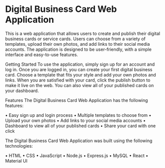 # Digital Business Card Web Application
This is a web application that allows users to create and publish their digital business cards or service cards. Users can choose from a variety of templates, upload their own photos, and add links to their social media accounts. The application is designed to be user-friendly, with a simple interface and easy-to-use features.

Getting Started
To use the application, simply sign up for an account and log in. Once you are logged in, you can create your first digital business card. Choose a template that fits your style and add your own photos and links. When you are satisfied with your card, click the publish button to make it live on the web. You can also view all of your published cards on your dashboard.

Features
The Digital Business Card Web Application has the following features:

• Easy sign up and login process
• Multiple templates to choose from
• Upload your own photos
• Add links to your social media accounts
• Dashboard to view all of your published cards
• Share your card with one click

The Digital Business Card Web Application was built using the following technologies:

• HTML
• CSS
• JavaScript
• Node.js
• Express.js
• MySQL
• React
• Material UI
